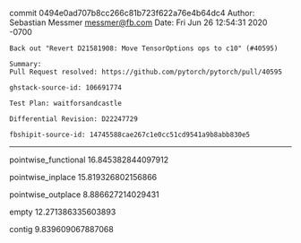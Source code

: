 commit 0494e0ad707b8cc266c81b723f622a76e4b64dc4
Author: Sebastian Messmer <messmer@fb.com>
Date:   Fri Jun 26 12:54:31 2020 -0700

    Back out "Revert D21581908: Move TensorOptions ops to c10" (#40595)
    
    Summary:
    Pull Request resolved: https://github.com/pytorch/pytorch/pull/40595
    
    ghstack-source-id: 106691774
    
    Test Plan: waitforsandcastle
    
    Differential Revision: D22247729
    
    fbshipit-source-id: 14745588cae267c1e0cc51cd9541a9b8abb830e5

---

pointwise_functional
16.845382844097912

pointwise_inplace
15.819326802156866

pointwise_outplace
8.886627214029431

empty
12.271386335603893

contig
9.839609067887068

